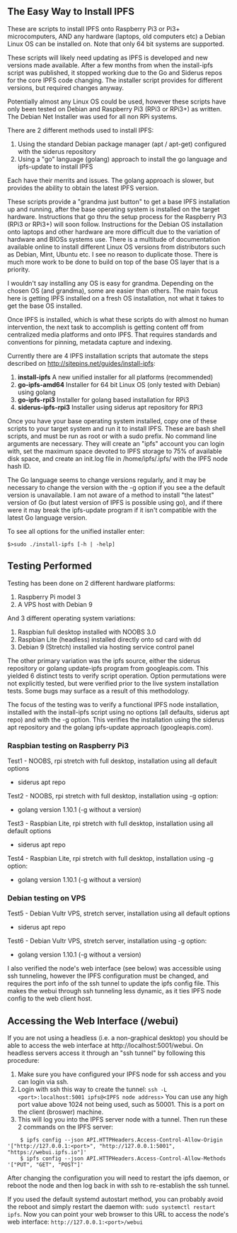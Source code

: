## The Easy Way to Install IPFS
These are scripts to install IPFS onto Raspberry Pi3 or Pi3+ microcomputers, AND any hardware (laptops, old computers etc) a Debian Linux OS can be installed on. Note that only 64 bit systems are supported.

These scripts will likely need updating as IPFS is developed and new versions made available. After a few months from when the install-ipfs script was published, it stopped working due to the Go and Siderus repos for the core IPFS code changing. The installer script provides for different versions, but required changes anyway.

Potentially almost any Linux OS could be used, however these scripts have only been tested on Debian and Raspberry Pi3 (RPi3 or RPi3+) as written. The Debian Net Installer was used for all non RPi systems.

There are 2 different methods used to install IPFS:
1. Using the standard Debian package manager (apt / apt-get) configured with the siderus repository
2. Using a "go" language (golang) approach to install the go language and ipfs-update to install IPFS

Each have their merrits and issues. The golang approach is slower, but provides the ability to obtain the latest IPFS version. 

These scripts provide a "grandma just button" to get a base IPFS installation up and running, after the base operating system is installed on the target hardware. Instructions that go thru the setup process for the Raspberry Pi3 (RPi3 or RPi3+) will soon follow. Instructions for the Debian OS installation onto laptops and other hardware are more difficult due to the variation of hardware and BIOSs systems use. There is a multitude of documentation available online to install different Linux OS versions from distributors such as Debian, Mint, Ubuntu etc. I see no reason to duplicate those. There is much more work to be done to build on top of the base OS layer that is a priority.

I wouldn't say installing any OS is easy for grandma. Depending on the chosen OS (and grandma), some are easier than others. The main focus here is getting IPFS installed on a fresh OS installation, not what it takes to get the base OS installed.

Once IPFS is installed, which is what these scripts do with almost no human intervention, the next task to accomplish is getting content off from centralized media platforms and onto IPFS. That requires standards and conventions for pinning, metadata capture and indexing. 

Currently there are 4 IPFS installation scripts that automate the steps described on http://sitepins.net/guides/install-ipfs:
1. **install-ipfs**	A new unified installer for all platforms (recommended)
2. **go-ipfs-amd64**	Installer for 64 bit Linux OS (only tested with Debian) using golang
3. **go-ipfs-rpi3**		Installer for golang based installation for RPi3
4. **siderus-ipfs-rpi3** Installer using siderus apt repository for RPi3
  
Once you have your base operating system installed, copy one of these scripts to your target system and run it to install IPFS. These are bash shell scripts, and must be run as root or with a sudo prefix. No command line arguments are necessary. They will create an "ipfs" account you can login with, set the maximum space devoted to IPFS storage to 75% of available disk space, and create an init.log file in /home/ipfs/.ipfs/ with the IPFS node hash ID. 

The Go language seems to change versions regularly, and it may be necessary to change the version with the -g option if you see a the default version is unavailable. I am not aware of a method to install "the latest" version of Go (but latest version of IPFS is possible using go), and if there were it may break the ipfs-update program if it isn't compatible with the latest Go language version.

To see all options for the unified installer enter:

    $>sudo ./install-ipfs [-h | -help]

## Testing Performed
Testing has been done on 2 different hardware platforms:
1. Raspberry Pi model 3
2. A VPS host with Debian 9

And 3 different operating system variations:
1. Raspbian full desktop installed with NOOBS 3.0
2. Raspbian Lite (headless) installed directly onto sd card with dd
3. Debian 9 (Stretch) installed via hosting service control panel

The other primary variation was the ipfs source, either the siderus repository or golang update-ipfs program from googleapis.com. This yielded 6 distinct tests to verify script operation. Option permutations were not explicitly tested, but were verified prior to the live system installation tests. Some bugs may surface as a result of this methodology. 

The focus of the testing was to verify a functional IPFS node installation, installed with the install-ipfs script using no options (all defaults, siderus apt repo) and with the -g option. This verifies the installation using the siderus apt repository and the golang ipfs-update approach (googleapis.com). 

### Raspbian testing on Raspberry Pi3
Test1 - NOOBS, rpi stretch with full desktop, installation using all default options
- siderus apt repo

Test2 - NOOBS, rpi stretch with full desktop, installation using -g option:
- golang version 1.10.1 (-g without a version)

Test3 - Raspbian Lite, rpi stretch with full desktop, installation using all default options
- siderus apt repo

Test4 - Raspbian Lite, rpi stretch with full desktop, installation using -g option:
- golang version 1.10.1 (-g without a version)

### Debian testing on VPS
Test5 - Debian Vultr VPS, stretch server, installation using all default options
- siderus apt repo

Test6 - Debian Vultr VPS, stretch server, installation using -g option:
- golang version 1.10.1 (-g without a version)

I also verified the node's web interface (see below) was accessible using ssh tunneling, however the IPFS configuration must be changed, and requires the port info of the ssh tunnel to update the ipfs config file. This makes the webui through ssh tunneling less dynamic, as it ties IPFS node config to the web client host.


## Accessing the Web Interface (/webui)
If you are not using a headless (i.e. a non-graphical desktop) you should be able to access the web interface at http://localhost:5001/webui. On headless servers access it through an "ssh tunnel" by following this procedure:

1. Make sure you have configured your IPFS node for ssh access and you can login via ssh. 
2. Login with ssh this way  to create the tunnel:
   `ssh -L <port>:localhost:5001 ipfs@<IPFS node address>`
  You can use any high port value above 1024 not being used, such as 50001. This is a port on the client (broswer) machine.
3. This will log you into the IPFS server node with a tunnel. Then run these 2 commands on the IPFS server:
```    
    $ ipfs config --json API.HTTPHeaders.Access-Control-Allow-Origin '["http://127.0.0.1:<port>", "http://127.0.0.1:5001", "https://webui.ipfs.io"]'
    $ ipfs config --json API.HTTPHeaders.Access-Control-Allow-Methods '["PUT", "GET", "POST"]'
```
After changing the configuration you will need to restart the ipfs daemon, or reboot the node and then log back in with ssh
to re-establish the ssh tunnel. 

If you used the default systemd autostart method, you can probably avoid the reboot and simply restart the daemon with:
`sudo systemctl restart ipfs`. Now you can point your web browser to this URL to access the node's web interface:
`http://127.0.0.1:<port>/webui`

